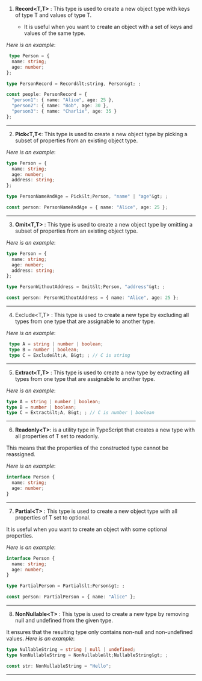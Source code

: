 1. **Record&lt;T,T&gt;** : This type is used to create a new object type with keys of type T and values of type T.

    - It is useful when you want to create an object with a set of keys and values of the same type. 
 
 *Here is an example*:

```typescript
 type Person = {
  name: string;
  age: number;
};

type PersonRecord = Record&lt;string, Person&gt; ;

const people: PersonRecord = {
  "person1": { name: "Alice", age: 25 },
  "person2": { name: "Bob", age: 30 },
  "person3": { name: "Charlie", age: 35 }
};
```
--- 
2. **Pick&lt;T,T&lt;**: This type is used to create a new object type by picking a subset of properties from an existing object type.
 
 *Here is an example*:

```typescript
type Person = {
  name: string;
  age: number;
  address: string;
};

type PersonNameAndAge = Pick&lt;Person, "name" | "age"&gt; ;

const person: PersonNameAndAge = { name: "Alice", age: 25 };
```
--- 
3. **Omit&lt;T,T&gt;** : This type is used to create a new object type by omitting a subset of properties from an existing object type.

*Here is an example*:

```typescript
type Person = {
  name: string;
  age: number;
  address: string;
};

type PersonWithoutAddress = Omit&lt;Person, "address"&gt; ;

const person: PersonWithoutAddress = { name: "Alice", age: 25 };
```
--- 
4. Exclude&lt;T,T&gt; : This type is used to create a new type by excluding all types from one type that are assignable to another type.

 *Here is an example*:

```typescript
 type A = string | number | boolean;
 type B = number | boolean; 
 type C = Exclude&lt;A, B&gt; ; // C is string
```
--- 
5. **Extract&lt;T,T&gt;** : This type is used to create a new type by extracting all types from one type that are assignable to another type.

 *Here is an example*:

```typescript
type A = string | number | boolean;
type B = number | boolean;
type C = Extract&lt;A, B&gt; ; // C is number | boolean
```
--- 
6. **Readonly&lt;T&gt;**: is a utility type in TypeScript that creates a new type with all properties of T set to readonly.

This means that the properties of the constructed type cannot be reassigned.

*Here is an example*:

```typescript
interface Person {
  name: string;
  age: number;
}

```
--- 

7. **Partial&lt;T&gt;** : This type is used to create a new object type with all properties of T set to optional.

 It is useful when you want to create an object with some optional properties.
 
 *Here is an example*:

```typescript
interface Person {
  name: string;
  age: number;
}

type PartialPerson = Partial&lt;Person&gt; ;

const person: PartialPerson = { name: "Alice" };

```
--- 
8. **NonNullable&lt;T&gt;** : This type is used to create a new type by removing null and undefined from the given type.

 It ensures that the resulting type only contains non-null and non-undefined values. 
 *Here is an example*:

```typescript
type NullableString = string | null | undefined;
type NonNullableString = NonNullable&lt;NullableString&gt; ;

const str: NonNullableString = "Hello";
```
--- 
